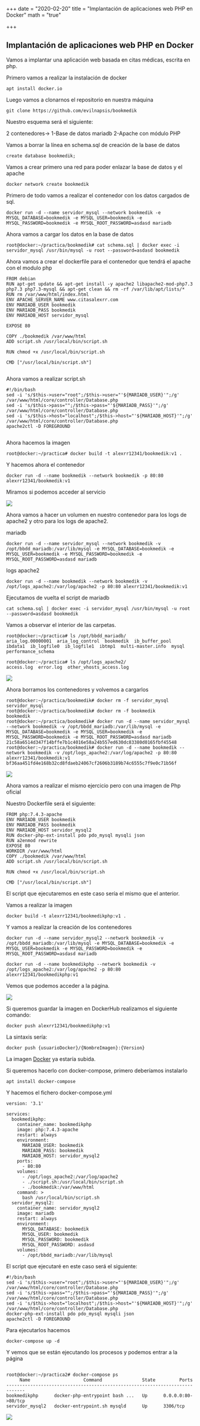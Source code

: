 +++
date = "2020-02-20"
title = "Implantación de aplicaciones web PHP en Docker"
math = "true"

+++

## Implantación de aplicaciones web PHP en Docker

Vamos a implantar una aplicación web basada en citas médicas, escrita en php.

Primero vamos a realizar la instalación de docker

```
apt install docker.io
```

Luego vamos a clonarnos el repositorio en nuestra máquina

```
git clone https://github.com/evilnapsis/bookmedik
```

Nuestro esquema será el siguiente:

2 contenedores->
	1-Base de datos mariadb
	2-Apache con módulo PHP

Vamos a borrar la línea en schema.sql de creación de la base de datos
```
create database bookmedik;
```

Vamos a crear primero una red para poder enlazar la base de datos y el apache
```
docker network create bookmedik
```

Primero de todo vamos a realizar el contenedor con los datos cargados de sql.

```
docker run -d --name servidor_mysql --network bookmedik -e MYSQL_DATABASE=bookmedik -e MYSQL_USER=bookmedik -e MYSQL_PASSWORD=bookmedik -e MYSQL_ROOT_PASSWORD=asdasd mariadb
```


Ahora vamos a cargar los datos en la base de datos

```
root@docker:~/practica/bookmedik# cat schema.sql | docker exec -i servidor_mysql /usr/bin/mysql -u root --password=asdasd bookmedik
```

Ahora vamos a crear el dockerfile para el contenedor que tendrá el apache con el modulo php

```
FROM debian
RUN apt-get update && apt-get install -y apache2 libapache2-mod-php7.3 php7.3 php7.3-mysql && apt-get clean && rm -rf /var/lib/apt/lists/*
RUN rm /var/www/html/index.html
ENV APACHE_SERVER_NAME www.citasalexrr.com
ENV MARIADB_USER bookmedik
ENV MARIADB_PASS bookmedik
ENV MARIADB_HOST servidor_mysql

EXPOSE 80

COPY ./bookmedik /var/www/html
ADD script.sh /usr/local/bin/script.sh

RUN chmod +x /usr/local/bin/script.sh

CMD ["/usr/local/bin/script.sh"]


```

Ahora vamos a realizar script.sh

```
#!/bin/bash
sed -i 's/$this->user="root";/$this->user="'${MARIADB_USER}'";/g' /var/www/html/core/controller/Database.php
sed -i 's/$this->pass="";/$this->pass="'${MARIADB_PASS}'";/g' /var/www/html/core/controller/Database.php
sed -i 's/$this->host="localhost";/$this->host="'${MARIADB_HOST}'";/g' /var/www/html/core/controller/Database.php
apache2ctl -D FOREGROUND


```

Ahora hacemos la imagen
```
root@docker:~/practica# docker build -t alexrr12341/bookmedik:v1 .
```

Y hacemos ahora el contenedor

```
docker run -d --name bookmedik --network bookmedik -p 80:80 alexrr12341/bookmedik:v1
```

Miramos si podemos acceder al servicio

![](/images/Bookmedik1.png)


Ahora vamos a hacer un volumen en nuestro contenedor para los logs de apache2 y otro para los logs de apache2.

mariadb
```
docker run -d --name servidor_mysql --network bookmedik -v /opt/bbdd_mariadb:/var/lib/mysql -e MYSQL_DATABASE=bookmedik -e MYSQL_USER=bookmedik -e MYSQL_PASSWORD=bookmedik -e MYSQL_ROOT_PASSWORD=asdasd mariadb
```

logs apache2
```
docker run -d --name bookmedik --network bookmedik -v /opt/logs_apache2:/var/log/apache2 -p 80:80 alexrr12341/bookmedik:v1
```

Ejecutamos de vuelta el script de mariadb

```
cat schema.sql | docker exec -i servidor_mysql /usr/bin/mysql -u root --password=asdasd bookmedik
```

Vamos a observar el interior de las carpetas.

```
root@docker:~/practica# ls /opt/bbdd_mariadb/
aria_log.00000001  aria_log_control  bookmedik	ib_buffer_pool	ibdata1  ib_logfile0  ib_logfile1  ibtmp1  multi-master.info  mysql  performance_schema
  
root@docker:~/practica# ls /opt/logs_apache2/
access.log  error.log  other_vhosts_access.log

```

![](/images/Bookmedik2.png)

Ahora borramos los contenedores y volvemos a cargarlos
```
root@docker:~/practica/bookmedik# docker rm -f servidor_mysql
servidor_mysql
root@docker:~/practica/bookmedik# docker rm -f bookmedik
bookmedik
root@docker:~/practica/bookmedik# docker run -d --name servidor_mysql --network bookmedik -v /opt/bbdd_mariadb:/var/lib/mysql -e MYSQL_DATABASE=bookmedik -e MYSQL_USER=bookmedik -e MYSQL_PASSWORD=bookmedik -e MYSQL_ROOT_PASSWORD=asdasd mariadb
21c58a6514d347f14bffe7b1c4016e58a24b557ed630dc83380d0165fbf45548
root@docker:~/practica/bookmedik# docker run -d --name bookmedik --network bookmedik -v /opt/logs_apache2:/var/log/apache2 -p 80:80 alexrr12341/bookmedik:v1
bf36aa451fd4e168b32cd8fdaeb24067cf2606b3189b74c6555c7f9e0c71b56f

```

![](/images/Bookmedik3.png)


Ahora vamos a realizar el mismo ejercicio pero con una imagen de Php oficial

Nuestro Dockerfile será el siguiente:
```
FROM php:7.4.3-apache
ENV MARIADB_USER bookmedik
ENV MARIADB_PASS bookmedik
ENV MARIADB_HOST servidor_mysql2
RUN docker-php-ext-install pdo pdo_mysql mysqli json
RUN a2enmod rewrite
EXPOSE 80
WORKDIR /var/www/html
COPY ./bookmedik /var/www/html
ADD script.sh /usr/local/bin/script.sh

RUN chmod +x /usr/local/bin/script.sh

CMD ["/usr/local/bin/script.sh"]

```

El script que ejecutaremos en este caso sería el mismo que el anterior.

Vamos a realizar la imagen
```
docker build -t alexrr12341/bookmedikphp:v1 .
```

Y vamos a realizar la creación de los contenedores

```
docker run -d --name servidor_mysql2 --network bookmedik -v /opt/bbdd_mariadb:/var/lib/mysql -e MYSQL_DATABASE=bookmedik -e MYSQL_USER=bookmedik -e MYSQL_PASSWORD=bookmedik -e MYSQL_ROOT_PASSWORD=asdasd mariadb

docker run -d --name bookmedikphp --network bookmedik -v /opt/logs_apache2:/var/log/apache2 -p 80:80 alexrr12341/bookmedikphp:v1
```

Vemos que podemos acceder a la página.

![](/images/Bookmedik4.png)

Si queremos guardar la imagen en DockerHub realizamos el siguiente comando:

```
docker push alexrr12341/bookmedikphp:v1
```

La sintaxis sería:
```
docker push {usuarioDocker}/{NombreImagen}:{Version}
```

La imagen [Docker](https://hub.docker.com/repository/docker/alexrr12341/bookmedikphp) ya estaría subida.

Si queremos hacerlo con docker-compose, primero deberíamos instalarlo

```
apt install docker-compose
```

Y hacemos el fichero docker-compose.yml

```
version: '3.1'

services:
  bookmedikphp:
    container_name: bookmedikphp
    image: php:7.4.3-apache
    restart: always
    environment:
      MARIADB_USER: bookmedik
      MARIADB_PASS: bookmedik
      MARIADB_HOST: servidor_mysql2
    ports:
      - 80:80
    volumes:
      - /opt/logs_apache2:/var/log/apache2
      - ./script.sh:/usr/local/bin/script.sh
      - ./bookmedik:/var/www/html
    command: >
      bash /usr/local/bin/script.sh
  servidor_mysql2:
    container_name: servidor_mysql2
    image: mariadb
    restart: always
    environment:
      MYSQL_DATABASE: bookmedik
      MYSQL_USER: bookmedik
      MYSQL_PASSWORD: bookmedik
      MYSQL_ROOT_PASSWORD: asdasd
    volumes:
      - /opt/bbdd_mariadb:/var/lib/mysql

```

El script que ejecutaré en este caso será el siguiente:

```
#!/bin/bash
sed -i 's/$this->user="root";/$this->user="'${MARIADB_USER}'";/g' /var/www/html/core/controller/Database.php
sed -i 's/$this->pass="";/$this->pass="'${MARIADB_PASS}'";/g' /var/www/html/core/controller/Database.php
sed -i 's/$this->host="localhost";/$this->host="'${MARIADB_HOST}'";/g' /var/www/html/core/controller/Database.php
docker-php-ext-install pdo pdo_mysql mysqli json
apache2ctl -D FOREGROUND

```

Para ejecutarlos hacemos
```
docker-compose up -d
```

Y vemos que se están ejecutando los procesos y podemos entrar a la página
```

root@docker:~/practica2# docker-compose ps
     Name                    Command               State         Ports       
-----------------------------------------------------------------------------
bookmedikphp      docker-php-entrypoint bash ...   Up      0.0.0.0:80->80/tcp
servidor_mysql2   docker-entrypoint.sh mysqld      Up      3306/tcp     

```

![](/images/Bookmedik5.png)
